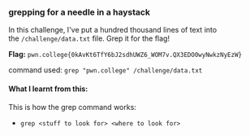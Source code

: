 ### grepping for a needle in a haystack 

In this challenge, I've put a hundred thousand lines of text into the `/challenge/data.txt` file. Grep it for the flag!


**Flag:** `pwn.college{0kAvKt6TfY6bJ2sdhUWZ6_WOM7v.QX3EDO0wyNwkzNyEzW}`

command used: `grep "pwn.college" /challenge/data.txt`

#### What I learnt from this: 

This is how the grep command works: 
- `grep <stuff to look for> <where to look for>`


